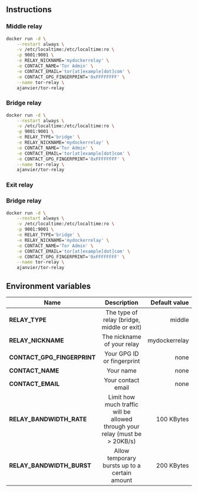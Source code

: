 ## Instructions

### Middle relay

```bash
docker run -d \
	--restart always \
	-v /etc/localtime:/etc/localtime:ro \
	-p 9001:9001 \
	-e RELAY_NICKNAME='mydockerrelay' \
	-e CONTACT_NAME='Tor Admin' \
	-e CONTACT_EMAIL='tor[at]example[dot]com' \
	-e CONTACT_GPG_FINGERPRINT='0xFFFFFFFF' \
	--name tor-relay \
	ajanvier/tor-relay
```

### Bridge relay


```bash
docker run -d \
	--restart always \
	-v /etc/localtime:/etc/localtime:ro \
	-p 9001:9001 \
    -e RELAY_TYPE='bridge' \
	-e RELAY_NICKNAME='mydockerrelay' \
	-e CONTACT_NAME='Tor Admin' \
	-e CONTACT_EMAIL='tor[at]example[dot]com' \
	-e CONTACT_GPG_FINGERPRINT='0xFFFFFFFF' \
	--name tor-relay \
	ajanvier/tor-relay
```

### Exit relay

### Bridge relay

```bash
docker run -d \
	--restart always \
	-v /etc/localtime:/etc/localtime:ro \
	-p 9001:9001 \
    -e RELAY_TYPE='bridge' \
	-e RELAY_NICKNAME='mydockerrelay' \
	-e CONTACT_NAME='Tor Admin' \
	-e CONTACT_EMAIL='tor[at]example[dot]com' \
	-e CONTACT_GPG_FINGERPRINT='0xFFFFFFFF' \
	--name tor-relay \
	ajanvier/tor-relay
```

## Environment variables

| Name                         | Description                                                                  | Default value |
| ---------------------------- |:----------------------------------------------------------------------------:| -------------:|
| **RELAY_TYPE**               | The type of relay (bridge, middle or exit)                                   | middle        |
| **RELAY_NICKNAME**           | The nickname of your relay                                                   | mydockerrelay |
| **CONTACT_GPG_FINGERPRINT**  | Your GPG ID or fingerprint                                                   | none          |
| **CONTACT_NAME**             | Your name                                                                    | none          |
| **CONTACT_EMAIL**            | Your contact email                                                           | none          |
| **RELAY_BANDWIDTH_RATE**     | Limit how much traffic will be allowed through your relay (must be > 20KB/s) | 100 KBytes    |
| **RELAY_BANDWIDTH_BURST**    | Allow temporary bursts up to a certain amount                                | 200 KBytes    |
